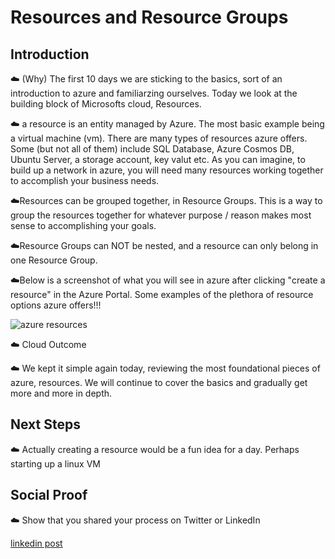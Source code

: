 # Resources and Resource Groups 

## Introduction

☁️ (Why) The first 10 days we are sticking to the basics, sort of an introduction to azure and familiarzing ourselves. Today we look at the building block of Microsofts cloud, Resources. 

☁️ a resource is an entity managed by Azure. The most basic example being a virtual machine (vm). There are many types of resources azure offers. Some (but not all of them) include SQL Database, Azure Cosmos DB, Ubuntu Server, a storage account, key valut etc. As you can imagine, to build up a network in azure, you will need many resources working together to accomplish your business needs. 

☁️Resources can be grouped together, in Resource Groups. This is a way to group the resources together for whatever purpose / reason makes most sense to accomplishing your goals. 

☁️Resource Groups can NOT be nested, and a resource can only belong in one Resource Group.

☁️Below is a screenshot of what you will see in azure after clicking "create a resource" in the Azure Portal. Some examples of the plethora of resource options azure offers!!!

![azure resources](https://user-images.githubusercontent.com/102994059/194436982-808162f5-bdd6-4fe4-b9d8-8b9b5033a203.jpg)



☁️ Cloud Outcome

☁️ We kept it simple again today, reviewing the most foundational pieces of azure, resources. We will continue to cover the basics and gradually get more and more in depth. 

## Next Steps

☁️ Actually creating a resource would be a fun idea for a day. Perhaps starting up a linux VM 
## Social Proof

☁️ Show that you shared your process on Twitter or LinkedIn

[linkedin post](https://www.linkedin.com/posts/andrew-leddy_100daysofcloud-activity-6983932934516830208-wmAo?utm_source=share&utm_medium=member_desktop)

